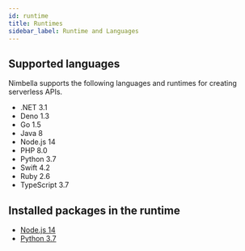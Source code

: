 ```yaml
---
id: runtime
title: Runtimes
sidebar_label: Runtime and Languages
---
```


## Supported languages

Nimbella supports the following languages and runtimes for creating serverless APIs.
- .NET 3.1 
- Deno 1.3
- Go 1.5
- Java 8
- Node.js 14
- PHP 8.0
- Python 3.7
- Swift 4.2
- Ruby 2.6
- TypeScript 3.7

## Installed packages in the runtime

- [Node.js 14](https://nimbella-apigcp.nimbella.io/canirequire)
- [Python 3.7](https://github.com/nimbella-corp/openwhisk-runtime-python/blob/dev/core/python3ActionLoop/requirements.txt)

